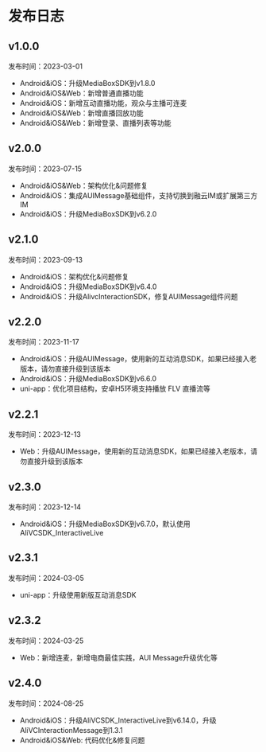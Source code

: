 # 发布日志

## v1.0.0
发布时间：2023-03-01
* Android&iOS：升级MediaBoxSDK到v1.8.0
* Android&iOS&Web：新增普通直播功能
* Android&iOS：新增互动直播功能，观众与主播可连麦
* Android&iOS&Web：新增直播回放功能
* Android&iOS&Web：新增登录、直播列表等功能


## v2.0.0
发布时间：2023-07-15
* Android&iOS&Web：架构优化&问题修复
* Android&iOS：集成AUIMessage基础组件，支持切换到融云IM或扩展第三方IM
* Android&iOS：升级MediaBoxSDK到v6.2.0

## v2.1.0
发布时间：2023-09-13
* Android&iOS：架构优化&问题修复
* Android&iOS：升级MediaBoxSDK到v6.4.0
* Android&iOS：升级AlivcInteractionSDK，修复AUIMessage组件问题

## v2.2.0
发布时间：2023-11-17
* Android&iOS：升级AUIMessage，使用新的互动消息SDK，如果已经接入老版本，请勿直接升级到该版本
* Android&iOS：升级MediaBoxSDK到v6.6.0
* uni-app：优化项目结构，安卓H5环境支持播放 FLV 直播流等

## v2.2.1
发布时间：2023-12-13
* Web：升级AUIMessage，使用新的互动消息SDK，如果已经接入老版本，请勿直接升级到该版本

## v2.3.0
发布时间：2023-12-14
* Android&iOS：升级MediaBoxSDK到v6.7.0，默认使用AliVCSDK_InteractiveLive

## v2.3.1
发布时间：2024-03-05
* uni-app：升级使用新版互动消息SDK

## v2.3.2
发布时间：2024-03-25
* Web：新增连麦，新增电商最佳实践，AUI Message升级优化等

## v2.4.0
发布时间：2024-08-25
* Android&iOS：升级AliVCSDK_InteractiveLive到v6.14.0，升级AliVCInteractionMessage到1.3.1
* Android&iOS&Web: 代码优化&修复问题
